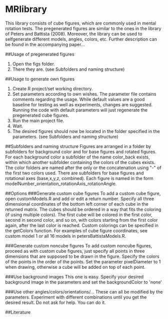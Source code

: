 # MRlibrary
This library consists of cube figures, which are commonly used in mental rotation tests. The pregenerated figures are similar to the ones in the library of Peters and Battista (2008). Moreover, the library can be used to selfgenerate different models, angles, colors, etc. Further description can be found in the accompanying paper...

##Usage of pregenerated figures
1. Open the figs folder.
2. There they are. (see Subfolders and naming structure)

##Usage to generate own figures
1. Create R project/set working directory.
2. Set parameters according to own wishes. The parameter file contains comments regarding the usage. While default values are a good baseline for testing as well as experiments, changes are suggested. Running the code with default parameters will just regenerate the pregenerated cube figures.
3. Run the main project file.
4. Wait.
5. The desired figures should now be located in the folder specified in the parameters. (see Subfolders and naming structure)

##Subfolders and naming structure
Figures are arranged in a folder by subfolders for background color and for base figures and rotated figures. For each background color a subfolder of the name color_back exists, within which another subfolder containing the colors of the cubes exists. The color folders are named after the only or the concatenation using "-" of the first two colors used. There are subfolders for base figures and rotational axes (base,x,y,z, combined). Each figure is named in the form modelNumber_orientation_rotationAxis_rotationAngle.

##Options
###Generate custom cube figures
To add a custom cube figure, open customModels.R and add or edit a return number. Specify all three dimensional coordinates of the bottom left corner of each cube in the returned matrix. The cubes should be ordered in a way that fits the coloring (if using multiple colors). The first cube will be colored in the first color, second in second color, and so on, with colors starting from the first color again, after the last color is reached. Custom colorings can be specified in the getColors function. For examples of cube figure coordinates, see custom model 1 or all 16 models in petersBattistaModels.R.

###Generate custom noncube figures
To add custom noncube figures, proceed as with custom cube figures, just specify all points in three dimensions that are supposed to be drawn in the figure. Specify the colors of the points in the order of the points. Set the parameter pixelDiameter to 1 when drawing, otherwise a cube will be added on top of each point.

###Use background images
This one is easy. Specify your desired background image in the parameters and set the backgroundColor to 'none'

###Use other angles/colors/orientations/...
These can all be modified by the parameters. Experiment with different combinations until you get the desired result. Do not ask for help. You can do it.

##Literature
